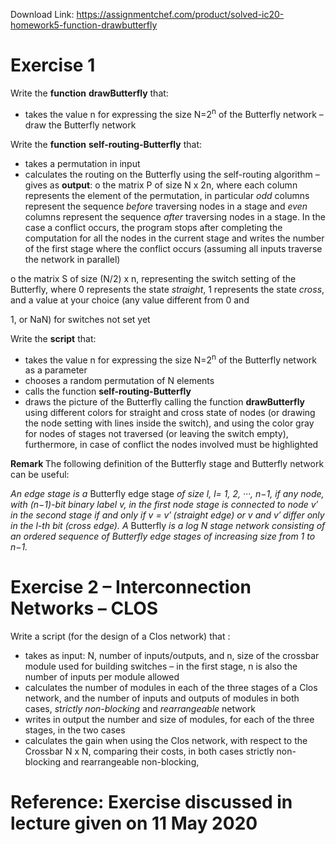 Download Link: https://assignmentchef.com/product/solved-ic20-homework5-function-drawbutterfly
<br>
<h1>Exercise 1</h1>

Write the <strong>function</strong> <strong>drawButterfly</strong> that:

<ul>

 <li>takes the value n for expressing the size N=2<sup>n</sup> of the Butterfly network – draw the Butterfly network</li>

</ul>

Write the <strong>function</strong> <strong>self-routing-Butterfly</strong> that:

<ul>

 <li>takes a permutation in input</li>

 <li>calculates the routing on the Butterfly using the self-routing algorithm – gives as <strong>output</strong>: o the matrix P of size N x 2n, where each column represents the element of the permutation, in particular <em>odd</em> columns represent the sequence <em>before</em> traversing nodes in a stage and <em>even</em> columns represent the sequence <em>after</em> traversing nodes in a stage. In the case a conflict occurs, the program stops after completing the computation for all the nodes in the current stage and writes the number of the first stage where the conflict occurs (assuming all inputs traverse the network in parallel)</li>

</ul>

o the matrix S of size (N/2) x n, representing the switch setting of the Butterfly, where 0 represents the state <em>straight</em>, 1 represents the state <em>cross</em>, and a value at your choice (any value different from 0 and

1, or NaN) for switches not set yet

Write the <strong>script</strong> that:

<ul>

 <li>takes the value n for expressing the size N=2<sup>n</sup> of the Butterfly network as a parameter</li>

 <li>chooses a random permutation of N elements</li>

 <li>calls the function <strong>self-routing-Butterfly</strong></li>

 <li>draws the picture of the Butterfly calling the function <strong>drawButterfly</strong> using different colors for straight and cross state of nodes (or drawing the node setting with lines inside the switch), and using the color gray for nodes of stages not traversed (or leaving the switch empty), furthermore, in case of conflict the nodes involved must be highlighted</li>

</ul>




<strong>Remark </strong>The following definition of the Butterfly stage and Butterfly network can be useful:

<em>An edge stage is a </em>Butterfly edge stage<em> of size l, l= 1, 2, ···, n−1, if any node, with (n−1)-bit binary label v, in the first node stage is connected to node v′ in the second stage if and only if v = v′ (straight edge) or v and v′ differ only in the l-th bit (cross edge). A </em>Butterfly<em> is a log N stage network consisting of an ordered sequence of Butterfly edge stages of increasing size from 1 to n−1. </em>




<h1>Exercise 2 – Interconnection Networks – CLOS</h1>

Write a script (for the design of a Clos network) that :

<ul>

 <li>takes as input: N, number of inputs/outputs, and n, size of the crossbar module used for building switches – in the first stage, n is also the number of inputs per module allowed</li>

 <li>calculates the number of modules in each of the three stages of a Clos network, and the number of inputs and outputs of modules in both cases, <em>strictly non-blocking</em> and <em>rearrangeable</em> network</li>

 <li>writes in output the number and size of modules, for each of the three stages, in the two cases</li>

 <li>calculates the gain when using the Clos network, with respect to the Crossbar N x N, comparing their costs, in both cases strictly non-blocking and rearrangeable non-blocking,</li>

</ul>

<h1>Reference: Exercise discussed in lecture given on 11 May 2020</h1>